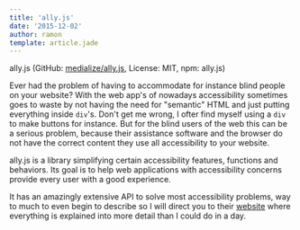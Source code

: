 ```yaml
---
title: 'ally.js'
date: '2015-12-02'
author: ramon
template: article.jade
---
```


ally.js (GitHub: [medialize/ally.js](https://github.com/medialize/ally.js), License: MIT, npm: ally.js)

Ever had the problem of having to accommodate for instance blind people on your website?
With the web app's of nowadays accessibility sometimes goes to waste by not having the need for "semantic" HTML and just putting everything inside `div`'s.
Don't get me wrong, I ofter find myself using a `div` to make buttons for instance. But for the blind users of the web this can be a serious problem, because their assistance software and the browser do not have the correct content they use all accessibility to your website.

ally.js is a library simplifying certain accessibility features, functions and behaviors.
Its goal is to help web applications with accessibility concerns provide every user with a good experience.

It has an amazingly extensive API to solve most accessibility problems, way to much to even begin to describe so I will direct you to their [website](http://allyjs.io/index.html) where everything is explained into more detail than I could do in a day.
